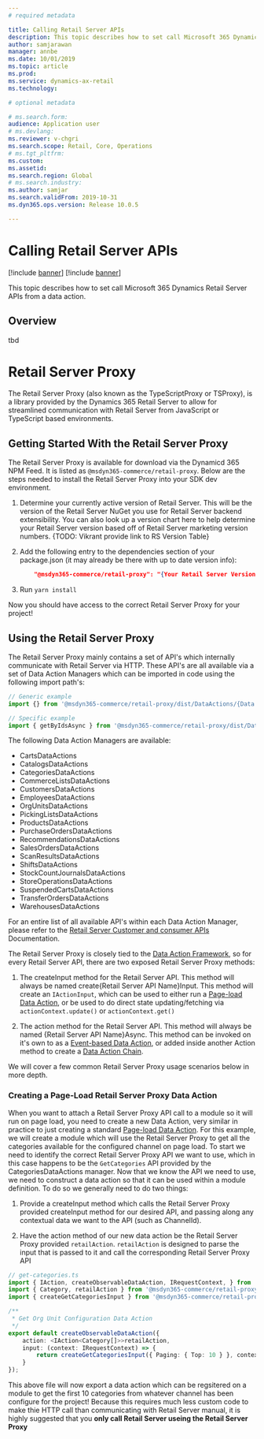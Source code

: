 ```yaml
---
# required metadata

title: Calling Retail Server APIs
description: This topic describes how to set call Microsoft 365 Dynamics Retail Server APIs from a data action.
author: samjarawan
manager: annbe
ms.date: 10/01/2019
ms.topic: article
ms.prod: 
ms.service: dynamics-ax-retail
ms.technology: 

# optional metadata

# ms.search.form: 
audience: Application user
# ms.devlang: 
ms.reviewer: v-chgri
ms.search.scope: Retail, Core, Operations
# ms.tgt_pltfrm: 
ms.custom: 
ms.assetid: 
ms.search.region: Global
# ms.search.industry: 
ms.author: samjar
ms.search.validFrom: 2019-10-31
ms.dyn365.ops.version: Release 10.0.5

---
```

# Calling Retail Server APIs

[!include [banner](../includes/preview-banner.md)]
[!include [banner](../includes/banner.md)]

This topic describes how to set call Microsoft 365 Dynamics Retail Server APIs from a data action.

## Overview
tbd

# Retail Server Proxy

The Retail Server Proxy (also known as the TypeScriptProxy or TSProxy), is a library provided by the Dynamics 365 Retail Server to allow for streamlined communication with Retail Server from JavaScript or TypeScript based environments.

## Getting Started With the Retail Server Proxy

The Retail Server Proxy is available for download via the Dynamicd 365 NPM Feed. It is listed as `@msdyn365-commerce/retail-proxy`. Below are the steps needed to install the Retail Server Proxy into your SDK dev environment.

1. Determine your currently active version of Retail Server. This will be the version of the Retail Server NuGet you use for Retail Server backend extensibility. You can also look up a version chart here to help determine your Retail Server version based off of Retail Server marketing version numbers. {TODO: Vikrant provide link to RS Version Table}

2. Add the following entry to the dependencies section of your package.json (it may already be there with up to date version info):

    ```json
        "@msdyn365-commerce/retail-proxy": "{Your Retail Server Version}"
    ```

3. Run `yarn install`

Now you should have access to the correct Retail Server Proxy for your project!

## Using the Retail Server Proxy

The Retail Server Proxy mainly contains a set of API's which internally communicate with Retail Server via HTTP. These API's are all available via a set of Data Action Managers which can be imported in code using the following import path's:

```typescript
// Generic example
import {} from '@msdyn365-commerce/retail-proxy/dist/DataActions/{Data Action Manager Name}.g';

// Specific example
import { getByIdsAsync } from '@msdyn365-commerce/retail-proxy/dist/DataActions/ProductsDataActions.g';
```

The following Data Action Managers are available:

- CartsDataActions
- CatalogsDataActions
- CategoriesDataActions
- CommerceListsDataActions
- CustomersDataActions
- EmployeesDataActions
- OrgUnitsDataActions
- PickingListsDataActions
- ProductsDataActions
- PurchaseOrdersDataActions
- RecommendationsDataActions
- SalesOrdersDataActions
- ScanResultsDataActions
- ShiftsDataActions
- StockCountJournalsDataActions
- StoreOperationsDataActions
- SuspendedCartsDataActions
- TransferOrdersDataActions
- WarehousesDataActions

For an entire list of all available API's within each Data Action Manager, please refer to the [Retail Server Customer and consumer APIs](https://docs.microsoft.com/en-us/dynamics365/retail/dev-itpro/retail-server-customer-consumer-api) Documentation.

The Retail Server Proxy is closely tied to the [Data Action Framework](./data-actions), so for every Retail Server API, there are two exposed Retail Server Proxy methods:

1. The createInput method for the Retail Server API. This method will always be named create{Retail Server API Name}Input. This method will create an `IActionInput`, which can be used to either run a [Page-load Data Action](./page-load-data-actions), or be used to do direct state updating/fetching via `actionContext.update()` or `actionContext.get()`

2. The action method for the Retail Server API. This method will always be named {Retail Server API Name}Async. This method can be invoked on it's own to as a [Event-based Data Action](./event-based-data-actions), or added inside another Action method to create a [Data Action Chain](./chain-data-actions).

We will cover a few common Retail Server Proxy usage scenarios below in more depth.

### Creating a Page-Load Retail Server Proxy Data Action

When you want to attach a Retail Server Proxy API call to a module so it will run on page load, you need to create a new Data Action, very similar in practice to just creating a standard [Page-load Data Action](./page-load-data-actions). For this example, we will create a module which will use the Retail Server Proxy to get all the categories available for the configured channel on page load. To start we need to identify the correct Retail Server Proxy API we want to use, which in this case happens to be the `GetCategories` API provided by the CategoriesDataActions manager. Now that we know the API we need to use, we need to construct a data action so that it can be used within a module definition. To do so we generally need to do two things:

1. Provide a createInput method which calls the Retail Server Proxy provided createInput method for our desired API, and passing along any contextual data we want to the API (such as ChannelId).

2. Have the action method of our new data action be the Retail Server Proxy provided `retailAction`. `retailAction` is designed to parse the input that is passed to it and call the corresponding Retail Server Proxy API

```typescript
// get-categories.ts
import { IAction, createObservableDataAction, IRequestContext, } from '@msdyn365-commerce/core';
import { Category, retailAction } from '@msdyn365-commerce/retail-proxy';
import { createGetCategoriesInput } from '@msdyn365-commerce/retail-proxy/dist/DataActions/OrgUnitsDataActions.g';

/**
 * Get Org Unit Configuration Data Action
 */
export default createObservableDataAction({
    action: <IAction<Category[]>>retailAction,
    input: (context: IRequestContext) => {
        return createGetCategoriesInput({ Paging: { Top: 10 } }, context.apiSettings.channelId);
    }
});
```

This above file will now export a data action which can be regsitered on a module to get the first 10 categories from whatever channel has been configure for the project! Because this requires much less custom code to make thie HTTP call than communicating with Retail Server manual, it is highly suggested that you **only call Retail Server useing the Retail Server Proxy**
